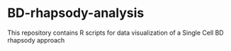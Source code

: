 # BD-rhapsody-analysis

This repository contains R scripts for data visualization of a Single Cell BD rhapsody approach